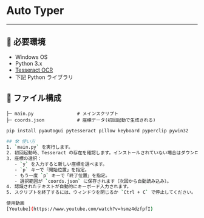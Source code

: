 # Auto Typer

---

## 🧾 必要環境

- Windows OS
- Python 3.x
- [Tesseract OCR](https://github.com/tesseract-ocr/tesseract/releases)
- 下記 Python ライブラリ

## 📂 ファイル構成
```
├─ main.py                # メインスクリプト
├─ coords.json            # 座標データ(初回起動で生成される)
```

```bash
pip install pyautogui pytesseract pillow keyboard pyperclip pywin32

## 🛠️ 使い方
1. `main.py` を実行します。
2. 初回起動時、Tesseract の存在を確認します。インストールされていない場合はダウンロードリンクが表示され、URLが自動でクリップボードにコピーされます。
3. 座標の選択：
   - `y` を入力すると新しい座標を選べます。
   - `p` キーで「開始位置」を指定。
   - もう一度 `p` キーで「終了位置」を指定。
   - 選択範囲が `coords.json` に保存されます（次回から自動読み込み）。
4. 認識されたテキストが自動的にキーボード入力されます。
5. スクリプトを終了するには、ウィンドウを閉じるか `Ctrl + C` で停止してください。

使用動画
[Youtube](https://www.youtube.com/watch?v=hsmz4dzfpfI)
